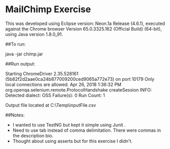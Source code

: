 # MailChimp Exercise

This was developed using Eclipse version: Neon.1a Release (4.6.1), executed against the Chrome browser Version 65.0.3325.162 (Official Build) (64-bit), using Java version 1.8.0_91.

##To run:

java -jar chimp.jar

##Run output:

Starting ChromeDriver 2.35.528161 (5b82f2d2aae0ca24b877009200ced9065a772e73) on port 10179
Only local connections are allowed.
Apr 26, 2018 1:36:32 PM org.openqa.selenium.remote.ProtocolHandshake createSession
INFO: Detected dialect: OSS
Failure(s): 0
Run Count: 1

Output file located at C:\Temp\inputFile.csv

##Notes:

- I wanted to use TestNG but kept it simple using Junit .
- Need to use tab instead of comma delimitation. There were commas in the description bio.
- Thought about using asserts but for this exercise I didn't.

